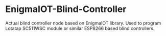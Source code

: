 # EnigmaIOT-Blind-Controller

Actual blind controller node based on EnigmaIOT library. Used to program Lotatap SC511WSC module or similar ESP8266 based blind controllers.
